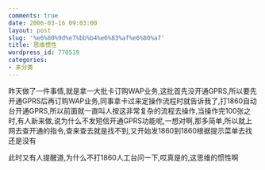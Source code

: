 ```yaml
---
comments: true
date: 2006-03-16 09:03:00
layout: post
slug: '%e6%80%9d%e7%bb%b4%e6%83%af%e6%80%a7'
title: 思维惯性
wordpress_id: 770519
categories:
- 未分类
---
```


昨天做了一件事情,就是拿一大批卡订购WAP业务,这批首先没开通GPRS,所以要先开通GPRS后再订购WAP业务,同事拿卡过来定操作流程时就告诉我了,打1860自动台开通GPRS,所以前面就一直叫人按这非常复杂的流程去操作,当操作完100张之时,有人新来做,说为什么不发短信开通GPRS功能呢,一想对啊,那多简单,所以就上网去查开通的指令,查来查去就是找不到,又开始发1860到1860根据提示菜单去找还是没有

此时又有人提醒道,为什么不打1860人工台问一下,哎真是的,这思维的惯性啊
